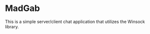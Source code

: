 MadGab
===========
This is a simple server/client chat application that utilizes the Winsock library.
